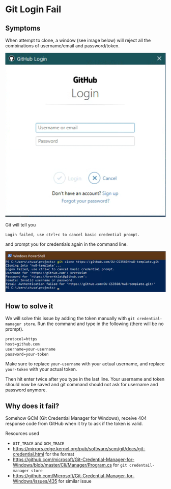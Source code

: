 # Git Login Fail

## Symptoms

When attempt to clone, a window (see image below) will reject all the
combinations of username/email and password/token.

![github-prompt](./images/github-prompt.png)

Git will tell you

```console
Login failed, use ctrl+c to cancel basic credential prompt.
```

and prompt you for credentials again in the command line.

![login-fail](./images/git-login-fail.png)

## How to solve it

We will solve this issue by adding the token manually with
`git credential-manager store`. Run the command and type in
the following (there will be no prompt).

```plain
protocol=https
host=github.com
username=your-username
password=your-token
```

Make sure to replace `your-username` with your actual username, and
replace `your-token` with your actual token.

Then hit enter twice after you type in the last line. Your username
and token should now be saved and git command should not
ask for username and password anymore.

## Why does it fail?

Somehow GCM (Git Credential Manager for Windows), receive 404
response code from GitHub when it try to ask if the token is valid.

Resources used
- `GIT_TRACE` and `GCM_TRACE`
- https://mirrors.edge.kernel.org/pub/software/scm/git/docs/git-credential.html for the format
- https://github.com/microsoft/Git-Credential-Manager-for-Windows/blob/master/Cli/Manager/Program.cs for `git credentail-manager store`
- https://github.com/Microsoft/Git-Credential-Manager-for-Windows/issues/435 for similar issue
